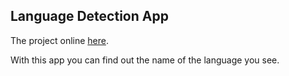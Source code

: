 ## Language Detection App

The project online [here](https://volodymyrvoronov.github.io/Language-Detection-App.io/).

With this app you can find out the name of the language you see.
